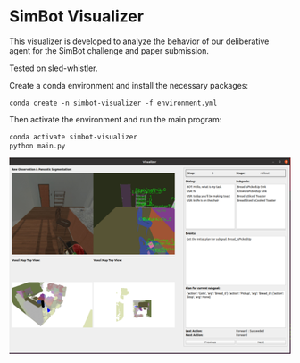 # SimBot Visualizer

This visualizer is developed to analyze the behavior of our deliberative agent for the SimBot challenge and paper submission.

Tested on sled-whistler.

Create a conda environment and install the necessary packages:
```
conda create -n simbot-visualizer -f environment.yml
```
Then activate the environment and run the main program:
```
conda activate simbot-visualizer
python main.py
```
![Visualizer Demo](demo.png)